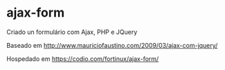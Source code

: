 ajax-form
=========

Criado un formulário com Ajax, PHP e JQuery

Baseado em http://www.mauriciofaustino.com/2009/03/ajax-com-jquery/

Hospedado em https://codio.com/fortinux/ajax-form/


